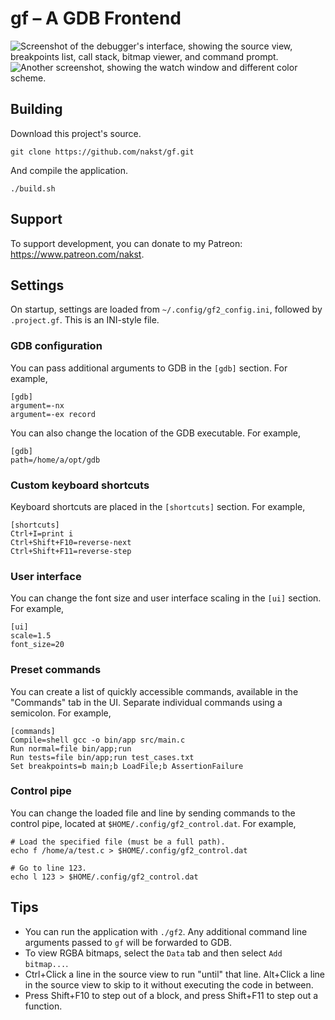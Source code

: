 # **gf** – A GDB Frontend

![Screenshot of the debugger's interface, showing the source view, breakpoints list, call stack, bitmap viewer, and command prompt.](https://cdn.discordapp.com/attachments/462643277321994245/848264598673948672/sc2.png)
![Another screenshot, showing the watch window and different color scheme.](https://cdn.discordapp.com/attachments/462643277321994245/848264595621675068/sc1.png)

## Building

Download this project's source.

    git clone https://github.com/nakst/gf.git

And compile the application.

    ./build.sh

## Support

To support development, you can donate to my Patreon: https://www.patreon.com/nakst.

## Settings

On startup, settings are loaded from `~/.config/gf2_config.ini`, followed by `.project.gf`. This is an INI-style file.

### GDB configuration

You can pass additional arguments to GDB in the `[gdb]` section. For example,

    [gdb]
    argument=-nx
    argument=-ex record

You can also change the location of the GDB executable. For example,

    [gdb]
    path=/home/a/opt/gdb

### Custom keyboard shortcuts

Keyboard shortcuts are placed in the `[shortcuts]` section. For example,

    [shortcuts]
    Ctrl+I=print i
    Ctrl+Shift+F10=reverse-next
    Ctrl+Shift+F11=reverse-step

### User interface

You can change the font size and user interface scaling in the `[ui]` section. For example,

    [ui]
    scale=1.5
    font_size=20

### Preset commands

You can create a list of quickly accessible commands, available in the "Commands" tab in the UI. Separate individual commands using a semicolon. For example,

    [commands]
    Compile=shell gcc -o bin/app src/main.c
    Run normal=file bin/app;run
    Run tests=file bin/app;run test_cases.txt
    Set breakpoints=b main;b LoadFile;b AssertionFailure

### Control pipe

You can change the loaded file and line by sending commands to the control pipe, located at `$HOME/.config/gf2_control.dat`. For example,

    # Load the specified file (must be a full path).
    echo f /home/a/test.c > $HOME/.config/gf2_control.dat

    # Go to line 123.
    echo l 123 > $HOME/.config/gf2_control.dat

## Tips

- You can run the application with `./gf2`. Any additional command line arguments passed to `gf` will be forwarded to GDB.
- To view RGBA bitmaps, select the `Data` tab and then select `Add bitmap...`.
- Ctrl+Click a line in the source view to run "until" that line. Alt+Click a line in the source view to skip to it without executing the code in between.
- Press Shift+F10 to step out of a block, and press Shift+F11 to step out a function.
